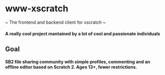 # www-xscratch
~ The frontend and backend client for xscratch ~
#### A really cool project mantained by a lot of cool and passionate individuals

## Goal
#### SB2 file sharing community with simple profiles, commenting and an offline editor based on Scratch 2. Ages 13+, fewer restrictions.
